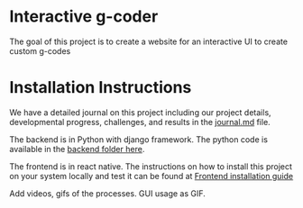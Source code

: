# Interactive g-coder
The goal of this project is to create a website for an interactive UI to create custom g-codes

# Installation Instructions
We have a detailed journal on this project including our project details, developmental progress, challenges, and results in the [journal.md](/journal.md) file. 

The backend is in Python with django framework. 
The python code is available in the [backend folder here](/backend).

The frontend is in react native.
The instructions on how to install this project on your system locally and test it can be found at 
[Frontend installation guide](/frontend/3d_project)


Add videos, gifs of the processes. 
GUI usage as GIF. 
